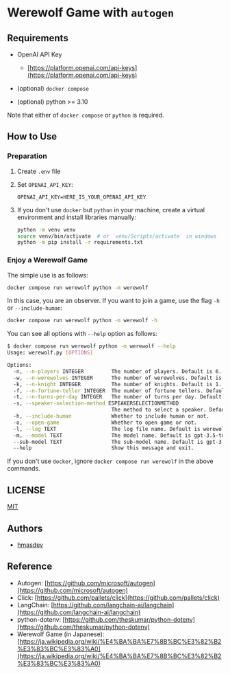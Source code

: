 # Werewolf Game with `autogen`

## Requirements

- OpenAI API Key
  - [https://platform.openai.com/api-keys](https://platform.openai.com/api-keys)

- (optional) `docker compose`
- (optional) python >= 3.10

Note that either of `docker compose` or `python` is required.

## How to Use

### Preparation

1. Create `.env` file
2. Set `OPENAI_API_KEY`:

   ```text
   OPENAI_API_KEY=HERE_IS_YOUR_OPENAI_API_KEY
   ```

3. If you don't use `docker` but `python` in your machine, create a virtual environment and install libraries manually:

   ```bash
   python -m venv venv
   source venv/bin/activate  # or `venv/Scripts/activate` in windows
   python -m pip install -r requirements.txt
   ```

### Enjoy a Werewolf Game

The simple use is as follows:

```bash
docker compose run werewolf python -m werewolf
```

In this case, you are an observer.
If you want to join a game, use the flag `-h` or `--include-human`:

```bash
docker compose run werewolf python -m werewolf -h
```

You can see all options with `--help` option as follows:

```bash
$ docker compose run werewolf python -m werewolf --help
Usage: werewolf.py [OPTIONS]

Options:
  -n, --n-players INTEGER         The number of players. Default is 6.
  -w, --n-werewolves INTEGER      The number of werewolves. Default is 2.
  -k, --n-knight INTEGER          The number of knights. Default is 1.
  -f, --n-fortune-teller INTEGER  The number of fortune tellers. Default is 1.
  -t, --n-turns-per-day INTEGER   The number of turns per day. Default is 2.
  -s, --speaker-selection-method ESPEAKERSELECTIONMETHOD
                                  The method to select a speaker. Default is round_robin.
  -h, --include-human             Whether to include human or not.
  -o, --open-game                 Whether to open game or not.
  -l, --log TEXT                  The log file name. Default is werewolf%Y%m%d%H%M%S.log
  -m, --model TEXT                The model name. Default is gpt-3.5-turbo-16k.
  --sub-model TEXT                The sub-model name. Default is gpt-3.5-turbo-instruct.
  --help                          Show this message and exit.
```

If you don't use `docker`, ignore `docker compose run werewolf` in the above commands.

## LICENSE

[MIT](https://github.com/hmasdev/autogen-werewolf/tree/main/LICENSE)

## Authors

- [hmasdev](https://github.com/hmasdev)

## Reference


- Autogen: [https://github.com/microsoft/autogen](https://github.com/microsoft/autogen)
- Click: [https://github.com/pallets/click](https://github.com/pallets/click)
- LangChain: [https://github.com/langchain-ai/langchain](https://github.com/langchain-ai/langchain)
- python-dotenv: [https://github.com/theskumar/python-dotenv](https://github.com/theskumar/python-dotenv)
- Werewolf Game (in Japanese): [https://ja.wikipedia.org/wiki/%E4%BA%BA%E7%8B%BC%E3%82%B2%E3%83%BC%E3%83%A0](https://ja.wikipedia.org/wiki/%E4%BA%BA%E7%8B%BC%E3%82%B2%E3%83%BC%E3%83%A0)
